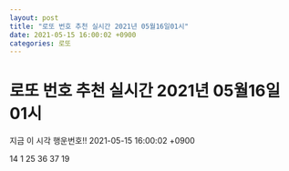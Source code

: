 ```yaml
---
layout: post
title: "로또 번호 추천 실시간 2021년 05월16일01시"
date: 2021-05-15 16:00:02 +0900
categories: 로또
---
```


# 로또 번호 추천 실시간 2021년 05월16일01시

지금 이 시각 행운번호!! 2021-05-15 16:00:02 +0900

 14  1  25  36  37  19 

